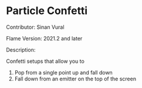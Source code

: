 # Particle Confetti

Contributor: Sinan Vural

Flame Version: 2021.2 and later

Description:

Confetti setups that allow you to
1. Pop from a single point up and fall down
2. Fall down from an emitter on the top of the screen